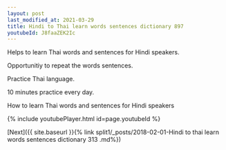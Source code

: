 ```yaml
---
layout: post
last_modified_at: 2021-03-29
title: Hindi to Thai learn words sentences dictionary 897 
youtubeId: J8faaZEK2Ic
---
```

 
 
Helps to learn Thai words and sentences for Hindi speakers.

Opportunitiy to repeat the words sentences. 

Practice Thai language. 
 
10 minutes practice every day. 
 
How to learn Thai words and sentences for Hindi speakers 
 
{% include youtubePlayer.html id=page.youtubeId %}
 
 
[Next]({{ site.baseurl }}{% link  split1/_posts/2018-02-01-Hindi to thai learn words sentences dictionary 313 .md%})
 
